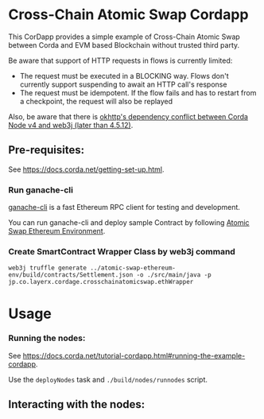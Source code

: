 # Cross-Chain Atomic Swap Cordapp
This CorDapp provides a simple example of Cross-Chain Atomic Swap between Corda and EVM based Blockchain without trusted third party.

Be aware that support of HTTP requests in flows is currently limited:

- The request must be executed in a BLOCKING way. Flows don't currently support suspending to await an HTTP call's response
- The request must be idempotent. If the flow fails and has to restart from a checkpoint, the request will also be replayed

Also, be aware that there is [okhttp's dependency conflict between Corda Node v4 and web3j (later than 4.5.12)](https://github.com/web3j/web3j/issues/1167).


## Pre-requisites:
  
See https://docs.corda.net/getting-set-up.html.

### Run ganache-cli
[ganache-cli](https://github.com/trufflesuite/ganache-cli) is a fast Ethereum RPC client for testing and development.

You can run ganache-cli and deploy sample Contract by following [Atomic Swap Ethereum Environment](../atomic-swap-ethereum-env/README.md).

### Create SmartContract Wrapper Class by web3j command
 
 ```
 web3j truffle generate ../atomic-swap-ethereum-env/build/contracts/Settlement.json -o ./src/main/java -p jp.co.layerx.cordage.crosschainatomicswap.ethWrapper
 ```

# Usage

### Running the nodes:

See https://docs.corda.net/tutorial-cordapp.html#running-the-example-cordapp.

Use the `deployNodes` task and `./build/nodes/runnodes` script.

## Interacting with the nodes:
